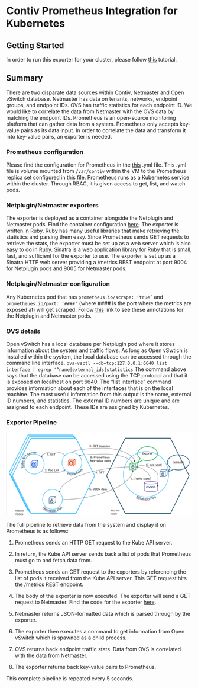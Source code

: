 # Contiv Prometheus Integration for Kubernetes

## Getting Started

In order to run this exporter for your cluster, please follow [this](http://contiv.github.io/documents/tutorials/prometheus-tutorial.html) tutorial.

## Summary

There are two disparate data sources within Contiv, Netmaster and Open vSwitch database. Netmaster has data on tenants, networks, endpoint groups, and endpoint IDs. OVS has traffic statistics for each endpoint ID. We would like to correlate the data from Netmaster with the OVS data by matching the endpoint IDs. Prometheus is an open-source monitoring platform that can gather data from a system. Prometheus only accepts key-value pairs as its data input. In order to correlate the data and transform it into key-value pairs, an exporter is needed.

### Prometheus configuration

Please find the configuration for Prometheus in the [this](https://github.com/contiv/stats_exporter/blob/master/prometheus.yml) .yml file. This .yml file is volume mounted from `/var/contiv` within the VM to the Prometheus replica set configured in [this](https://github.com/contiv/stats_exporter/blob/master/contiv-prometheus.yml) file. Prometheus runs as a Kubernetes service within the cluster. Through RBAC, it is given access to get, list, and watch pods. 

### Netplugin/Netmaster exporters

The exporter is deployed as a container alongside the Netplugin and Netmaster pods. Find the container configuration [here](https://github.com/contiv/stats_exporter/blob/master/Dockerfile). The exporter is written in Ruby. Ruby has many useful libraries that make retrieving the statistics and parsing them easy. Since Prometheus sends GET requests to retrieve the stats, the exporter must be set up as a web server which is also easy to do in Ruby.  Sinatra is a web application library for Ruby that is small, fast, and sufficient for the exporter to use. The exporter is set up as a Sinatra HTTP web server providing a /metrics REST endpoint at port 9004 for Netplugin pods and 9005 for Netmaster pods.

### Netplugin/Netmaster configuration

Any Kubernetes pod that has `prometheus.io/scrape: ‘true’` and `prometheues.io/port: ‘####’` (where #### is the port where the metrics are exposed at) will get scraped. Follow [this](https://github.com/contiv/install/blob/master/install/k8s/k8s1.6/contiv.yaml) link to see these annotations for the Netplugin and Netmaster pods.

### OVS details

Open vSwitch has a local database per Netplugin pod where it stores information about the system and traffic flows. As long as Open vSwtich is installed within the system, the local database can be accessed through the command line interface. 
`ovs-vsctl --db=tcp:127.0.0.1:6640 list interface | egrep '^name|external_ids|statistics`
The command above says that the database can be accessed using the TCP protocol and that it is exposed on localhost on port 6640. The “list interface” command provides information about each of the interfaces that is on the local machine. The most useful information from this output is the name, external ID numbers, and statistics. The external ID numbers are unique and are assigned to each endpoint. These IDs are assigned by Kubernetes.

### Exporter Pipeline

![Exporter Pipeline](exporter.png)

The full pipeline to retrieve data from the system and display it on Prometheus is as follows:

1. Prometheus sends an HTTP GET request to the Kube API server. 

2. In return, the Kube API server sends back a list of pods that Prometheus must go to and fetch data from.

3. Prometheus sends an GET request to the exporters by referencing the list of pods it received from the Kube API server. This GET request hits the /metrics REST endpoint.

4. The body of the exporter is now executed. The exporter will send a GET request to Netmaster. Find the code for the exporter [here](https://github.com/contiv/stats_exporter/blob/master/exporter.rb).

5. Netmaster returns JSON-formatted data which is parsed through by the exporter.

6. The exporter then executes a command to get information from Open vSwitch which is spawned as a child process. 

7. OVS returns back endpoint traffic stats. Data from OVS is correlated with the data from Netmaster.

8. The exporter returns back key-value pairs to Prometheus. 

This complete pipeline is repeated every 5 seconds.